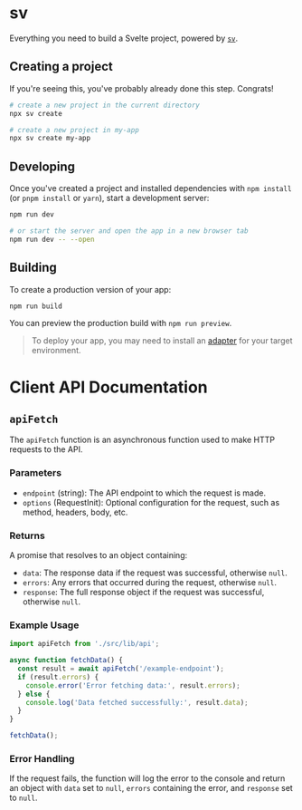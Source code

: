 # sv

Everything you need to build a Svelte project, powered by [`sv`](https://github.com/sveltejs/cli).

## Creating a project

If you're seeing this, you've probably already done this step. Congrats!

```bash
# create a new project in the current directory
npx sv create

# create a new project in my-app
npx sv create my-app
```

## Developing

Once you've created a project and installed dependencies with `npm install` (or `pnpm install` or `yarn`), start a development server:

```bash
npm run dev

# or start the server and open the app in a new browser tab
npm run dev -- --open
```

## Building

To create a production version of your app:

```bash
npm run build
```

You can preview the production build with `npm run preview`.

> To deploy your app, you may need to install an [adapter](https://svelte.dev/docs/kit/adapters) for your target environment.


# Client API Documentation

## `apiFetch`

The `apiFetch` function is an asynchronous function used to make HTTP requests to the API.

### Parameters

- `endpoint` (string): The API endpoint to which the request is made.
- `options` (RequestInit): Optional configuration for the request, such as method, headers, body, etc.

### Returns

A promise that resolves to an object containing:
- `data`: The response data if the request was successful, otherwise `null`.
- `errors`: Any errors that occurred during the request, otherwise `null`.
- `response`: The full response object if the request was successful, otherwise `null`.

### Example Usage

```typescript
import apiFetch from './src/lib/api';

async function fetchData() {
  const result = await apiFetch('/example-endpoint');
  if (result.errors) {
    console.error('Error fetching data:', result.errors);
  } else {
    console.log('Data fetched successfully:', result.data);
  }
}

fetchData();
```

### Error Handling

If the request fails, the function will log the error to the console and return an object with `data` set to `null`, `errors` containing the error, and `response` set to `null`.
